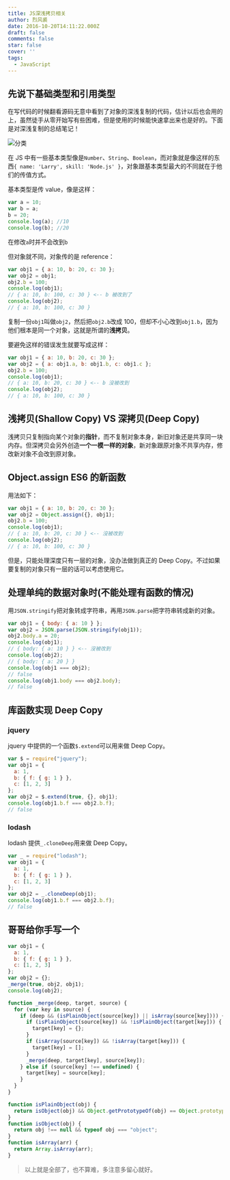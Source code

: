 ```yaml
---
title: JS深浅拷贝相关
author: 烈风裘
date: 2016-10-20T14:11:22.000Z
draft: false
comments: false
star: false
cover: ''
tags: 
  - JavaScript
---
```


## 先说下基础类型和引用类型

在写代码的时候翻看源码无意中看到了对象的深浅复制的代码，估计以后也会用的上，虽然徒手从零开始写有些困难，但是使用的时候能快速拿出来也是好的。下面是对深浅复制的总结笔记！

![分类](http://xiangsongtao.com/uploads/1474693606000.png)

在 JS 中有一些基本类型像是`Number`、`String`、`Boolean`，而对象就是像这样的东西`{ name: 'Larry', skill: 'Node.js' }`，对象跟基本类型最大的不同就在于他们的传值方式。

基本类型是传 value，像是这样：

```js
var a = 10;
var b = a;
b = 20;
console.log(a); //10
console.log(b); //20
```

在修改`a`时并不会改到`b`

但对象就不同，对象传的是 reference：

```js
var obj1 = { a: 10, b: 20, c: 30 };
var obj2 = obj1;
obj2.b = 100;
console.log(obj1);
// { a: 10, b: 100, c: 30 } <-- b 被改到了
console.log(obj2);
// { a: 10, b: 100, c: 30 }
```

复制一份`obj1`叫做`obj2`，然后把`obj2.b`改成 100，但却不小心改到`obj1.b`，因为他们根本是同一个对象，这就是所谓的**浅拷贝**。

要避免这样的错误发生就要写成这样：

```js
var obj1 = { a: 10, b: 20, c: 30 };
var obj2 = { a: obj1.a, b: obj1.b, c: obj1.c };
obj2.b = 100;
console.log(obj1);
// { a: 10, b: 20, c: 30 } <-- b 沒被改到
console.log(obj2);
// { a: 10, b: 100, c: 30 }
```

## 浅拷贝(Shallow Copy) VS 深拷贝(Deep Copy)

浅拷贝只复制指向某个对象的**指针**，而不复制对象本身，新旧对象还是共享同一块内存。但深拷贝会另外创造**一个一模一样的对象**，新对象跟原对象不共享内存，修改新对象不会改到原对象。

## Object.assign ES6 的新函数

用法如下：

```js
var obj1 = { a: 10, b: 20, c: 30 };
var obj2 = Object.assign({}, obj1);
obj2.b = 100;
console.log(obj1);
// { a: 10, b: 20, c: 30 } <-- 沒被改到
console.log(obj2);
// { a: 10, b: 100, c: 30 }
```

但是，只能处理深度只有一层的对象，没办法做到真正的 Deep Copy。不过如果要复制的对象只有一层的话可以考虑使用它。

## 处理单纯的数据对象时(不能处理有函数的情况)

用`JSON.stringify`把对象转成字符串，再用`JSON.parse`把字符串转成新的对象。

```js
var obj1 = { body: { a: 10 } };
var obj2 = JSON.parse(JSON.stringify(obj1));
obj2.body.a = 20;
console.log(obj1);
// { body: { a: 10 } } <-- 沒被改到
console.log(obj2);
// { body: { a: 20 } }
console.log(obj1 === obj2);
// false
console.log(obj1.body === obj2.body);
// false
```

## 库函数实现 Deep Copy

### jquery

jquery 中提供的一个函数`$.extend`可以用来做 Deep Copy。

```js
var $ = require("jquery");
var obj1 = {
  a: 1,
  b: { f: { g: 1 } },
  c: [1, 2, 3]
};
var obj2 = $.extend(true, {}, obj1);
console.log(obj1.b.f === obj2.b.f);
// false
```

### lodash

lodash 提供`_.cloneDeep`用来做 Deep Copy。

```js
var _ = require("lodash");
var obj1 = {
  a: 1,
  b: { f: { g: 1 } },
  c: [1, 2, 3]
};
var obj2 = _.cloneDeep(obj1);
console.log(obj1.b.f === obj2.b.f);
// false
```

## 哥哥给你手写一个

```js
var obj1 = {
  a: 1,
  b: { f: { g: 1 } },
  c: [1, 2, 3]
};
var obj2 = {};
_merge(true, obj2, obj1);
console.log(obj2);

function _merge(deep, target, source) {
  for (var key in source) {
    if (deep && (isPlainObject(source[key]) || isArray(source[key]))) {
      if (isPlainObject(source[key]) && !isPlainObject(target[key])) {
        target[key] = {};
      }
      if (isArray(source[key]) && !isArray(target[key])) {
        target[key] = [];
      }
      _merge(deep, target[key], source[key]);
    } else if (source[key] !== undefined) {
      target[key] = source[key];
    }
  }
}

function isPlainObject(obj) {
  return isObject(obj) && Object.getPrototypeOf(obj) == Object.prototype;
}
function isObject(obj) {
  return obj !== null && typeof obj === "object";
}
function isArray(arr) {
  return Array.isArray(arr);
}
```

> 以上就是全部了，也不算难，多注意多留心就好。

